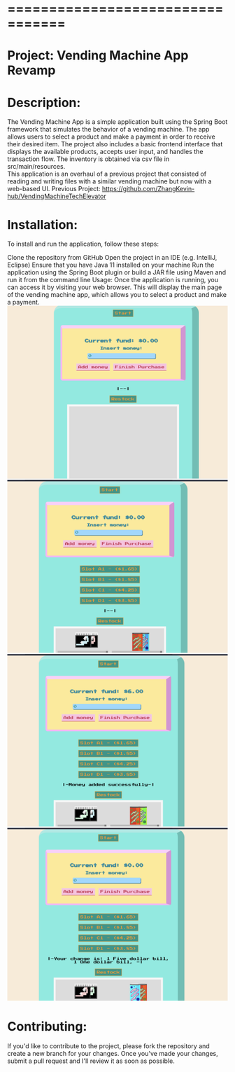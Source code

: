 # =================================
# Project: Vending Machine App Revamp
# Description:
The Vending Machine App is a simple application built using the Spring Boot framework that simulates the behavior of a vending machine. The app allows users to select a product and make a payment in order to receive their desired item. The project also includes a basic frontend interface that displays the available products, accepts user input, and handles the transaction flow. The inventory is obtained via csv file in src/main/resources.
<br>
This application is an overhaul of a previous project that consisted of reading and writing files with a similar vending machine but now with a web-based UI. Previous Project: https://github.com/ZhangKevin-hub/VendingMachineTechElevator
# Installation:
To install and run the application, follow these steps:

Clone the repository from GitHub
Open the project in an IDE (e.g. IntelliJ, Eclipse)
Ensure that you have Java 11 installed on your machine
Run the application using the Spring Boot plugin or build a JAR file using Maven and run it from the command line
Usage:
Once the application is running, you can access it by visiting your web browser. This will display the main page of the vending machine app, which allows you to select a product and make a payment.
![screenshot 1](./client/src/images/Screenshots/scrnsht1.png)
![screenshot 2](./client/src/images/Screenshots/scrnsht2.png)
![screenshot 3](./client/src/images/Screenshots/scrnsht3.png)
![screenshot 4](./client/src/images/Screenshots/scrnsht4.png)



# Contributing:
If you'd like to contribute to the project, please fork the repository and create a new branch for your changes. Once you've made your changes, submit a pull request and I'll review it as soon as possible.

